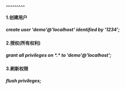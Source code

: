 
<BlogInfo title="mysql创建新用户" author="白日梦想猿" pv=0 read_times=0 pre_cost_time=6 category="数据库编程" tag_list="[]" create_time="2022.07.06 16:22:08.575303" update_time="2022.07.06 16:34:39" />

^^^^^^^^^
<p><strong>1.创建用户</strong></p>

<h5>create user &#39;demo&#39;@&#39;localhost&#39; identified by &#39;1234&#39;;</h5>

<p><strong>2.授权(所有权利)</strong></p>

<h5>grant all privileges on *.* to &#39;demo&#39;@&#39;localhost&#39;;</h5>

<p><strong>3.刷新权限</strong></p>

<h5>flush privileges;</h5>

